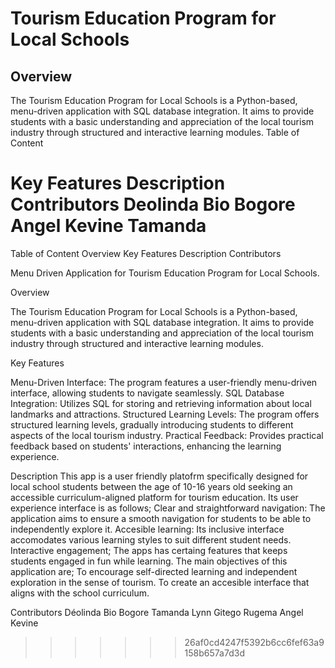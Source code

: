 # **Tourism Education Program for Local Schools**

## **Overview**

The Tourism Education Program for Local Schools is a Python-based, menu-driven application with SQL database integration. It aims to provide students with a basic understanding and appreciation of the local tourism industry through structured and interactive learning modules.
Table of Content 

Key Features 
Description
Contributors
Deolinda Bio Bogore
Angel Kevine
Tamanda
=======
Table of Content 
Overview
Key Features
Description
Contributors



Menu Driven Application for Tourism Education Program for Local Schools.


Overview

The Tourism Education Program for Local Schools is a Python-based, menu-driven application with SQL database integration. It aims to provide students with a basic understanding and appreciation of the local tourism industry through structured and interactive learning modules.


Key Features

Menu-Driven Interface: The program features a user-friendly menu-driven interface, allowing students to navigate seamlessly.
SQL Database Integration: Utilizes SQL for storing and retrieving information about local landmarks and attractions.
Structured Learning Levels: The program offers structured learning levels, gradually introducing students to different aspects of the local tourism industry.
Practical Feedback: Provides practical feedback based on students' interactions, enhancing the learning experience.

Description
This app is a user friendly platofrm specifically designed for local school students between the age of 10-16 years old seeking an accessible curriculum-aligned platform for tourism education. Its user experience interface is as follows;
Clear and straightforward navigation: The application aims to ensure a smooth navigation for students to be able to independently explore it.
Accesible learning: Its inclusive interface accomodates various learning styles to suit different student needs.
Interactive engagement; The apps has certaing features that keeps students engaged in fun while learning. 
The main objectives of this application are; 
To encourage self-directed learning and independent exploration in the sense of tourism.
To create an accesible interface that aligns with the school curriculum.


Contributors
Déolinda Bio Bogore
Tamanda Lynn
Gitego Rugema Angel Kevine 

>>>>>>> 26af0cd4247f5392b6cc6fef63a9158b657a7d3d
